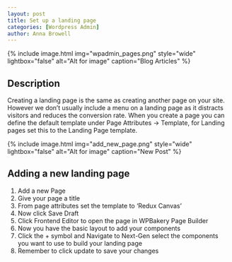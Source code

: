 ```yaml
---
layout: post
title: Set up a landing page
categories: [Wordpress Admin]
author: Anna Browell
---
```

{% include image.html img="wpadmin_pages.png" style="wide" lightbox="false" alt="Alt for image" caption="Blog Articles" %}


## Description

Creating a landing page is the same as creating another page on your site. However we don’t usually include a menu on a landing page as it distracts visitors and reduces the conversion rate. When you create a page you can define the default template under Page Attributes -> Template, for Landing pages set this to the Landing Page template.


{% include image.html img="add_new_page.png" style="wide" lightbox="false" alt="Alt for image" caption="New Post" %}


## Adding a new landing page

1. Add a new Page
2. Give your page a title
3. From page attributes set the template to ‘Redux Canvas’
4. Now click Save Draft
5. Click Frontend Editor to open the page in WPBakery Page Builder
6. Now you have the basic layout to add your components
7. Click the + symbol and Navigate to Next-Gen select the components you want to use to build your landing page
8. Remember to click update to save your changes


